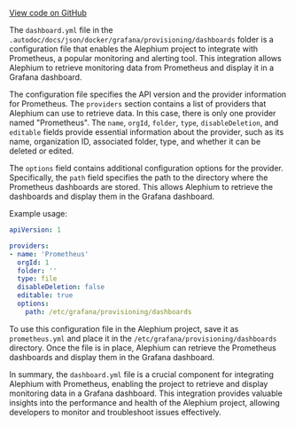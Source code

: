 [View code on GitHub](https://github.com/oxygenium/oxygenium/.autodoc/docs/json/docker/grafana/provisioning/dashboards)

The `dashboard.yml` file in the `.autodoc/docs/json/docker/grafana/provisioning/dashboards` folder is a configuration file that enables the Alephium project to integrate with Prometheus, a popular monitoring and alerting tool. This integration allows Alephium to retrieve monitoring data from Prometheus and display it in a Grafana dashboard.

The configuration file specifies the API version and the provider information for Prometheus. The `providers` section contains a list of providers that Alephium can use to retrieve data. In this case, there is only one provider named "Prometheus". The `name`, `orgId`, `folder`, `type`, `disableDeletion`, and `editable` fields provide essential information about the provider, such as its name, organization ID, associated folder, type, and whether it can be deleted or edited.

The `options` field contains additional configuration options for the provider. Specifically, the `path` field specifies the path to the directory where the Prometheus dashboards are stored. This allows Alephium to retrieve the dashboards and display them in the Grafana dashboard.

Example usage:

```yaml
apiVersion: 1

providers:
- name: 'Prometheus'
  orgId: 1
  folder: ''
  type: file
  disableDeletion: false
  editable: true
  options:
    path: /etc/grafana/provisioning/dashboards
```

To use this configuration file in the Alephium project, save it as `prometheus.yml` and place it in the `/etc/grafana/provisioning/dashboards` directory. Once the file is in place, Alephium can retrieve the Prometheus dashboards and display them in the Grafana dashboard.

In summary, the `dashboard.yml` file is a crucial component for integrating Alephium with Prometheus, enabling the project to retrieve and display monitoring data in a Grafana dashboard. This integration provides valuable insights into the performance and health of the Alephium project, allowing developers to monitor and troubleshoot issues effectively.
